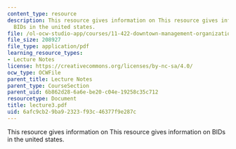 ```yaml
---
content_type: resource
description: This resource gives information on This resource gives information on
  BIDs in the united states.
file: /ol-ocw-studio-app/courses/11-422-downtown-management-organizations-fall-2006/6afc9cb29ba92323f93c46377f9e287c_lecture3.pdf
file_size: 208927
file_type: application/pdf
learning_resource_types:
- Lecture Notes
license: https://creativecommons.org/licenses/by-nc-sa/4.0/
ocw_type: OCWFile
parent_title: Lecture Notes
parent_type: CourseSection
parent_uid: 6b862d28-6a6e-be20-c04e-19258c35c712
resourcetype: Document
title: lecture3.pdf
uid: 6afc9cb2-9ba9-2323-f93c-46377f9e287c
---
```

This resource gives information on This resource gives information on BIDs in the united states.